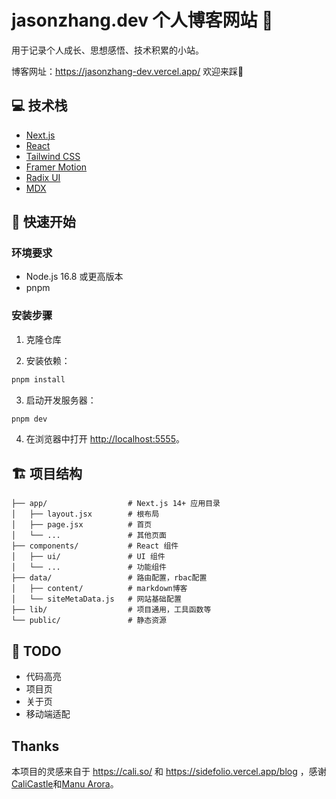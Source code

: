 # jasonzhang.dev 个人博客网站 🙂

用于记录个人成长、思想感悟、技术积累的小站。

博客网址：https://jasonzhang-dev.vercel.app/ 欢迎来踩💓

## 💻 技术栈

- [Next.js](https://nextjs.org/)
- [React](https://reactjs.org/)
- [Tailwind CSS](https://tailwindcss.com/)
- [Framer Motion](https://www.framer.com/motion/)
- [Radix UI](https://www.radix-ui.com/)
- [MDX](https://mdxjs.com/)

## 🚀 快速开始

### 环境要求

- Node.js 16.8 或更高版本
- pnpm

### 安装步骤

1. 克隆仓库

2. 安装依赖：
```bash
pnpm install
```

3. 启动开发服务器：
```bash
pnpm dev
```

4. 在浏览器中打开 [http://localhost:5555](http://localhost:3000)。

## 🏗️ 项目结构

```
├── app/                  # Next.js 14+ 应用目录
│   ├── layout.jsx        # 根布局
│   ├── page.jsx          # 首页
│   └── ...               # 其他页面
├── components/           # React 组件
│   ├── ui/               # UI 组件
│   └── ...               # 功能组件
├── data/                 # 路由配置，rbac配置
│   ├── content/          # markdown博客
│   └── siteMetaData.js   # 网站基础配置
├── lib/                  # 项目通用，工具函数等
└── public/               # 静态资源
```
## 🚧 TODO

- 代码高亮
- 项目页
- 关于页
- 移动端适配

## Thanks
本项目的灵感来自于 https://cali.so/ 和 https://sidefolio.vercel.app/blog ，感谢[CaliCastle](https://github.com/CaliCastle)和[Manu Arora](https://github.com/manuarora700)。
